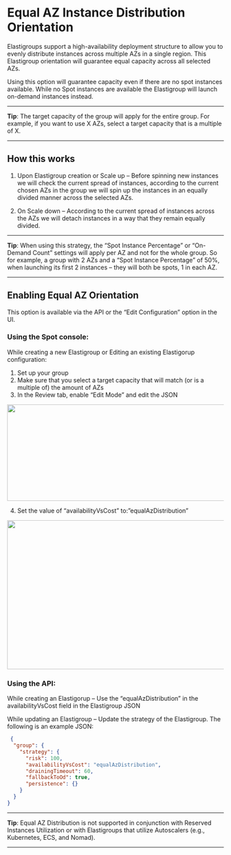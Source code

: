 # Equal AZ Instance Distribution Orientation

Elastigroups support a high-availability deployment structure to allow you to evenly distribute instances across multiple AZs in a single region. This Elastigroup orientation will guarantee equal capacity across all selected AZs.

Using this option will guarantee capacity even if there are no spot instances available. While no Spot instances are available the Elastigroup will launch on-demand instances instead.

---
**Tip**: The target capacity of the group will apply for the entire group. For example, if you want to use X AZs, select a target capacity that is a multiple of X.

---

## How this works
1. Upon Elastigroup creation or Scale up – Before spinning new instances we will check the current spread of instances, according to the current chosen AZs in the group we will spin up the instances in an equally divided manner across the selected AZs.

2. On Scale down – According to the current spread of instances across the AZs we will detach instances in a way that they remain equally divided.

---
**Tip**: When using this strategy, the “Spot Instance Percentage” or “On-Demand Count” settings will apply per AZ and not for the whole group. So for example, a group with 2 AZs and a “Spot Instance Percentage” of 50%, when launching its first 2 instances – they will both be spots, 1 in each AZ.

---

## Enabling Equal AZ Orientation

This option is available via the API or the “Edit Configuration” option in the UI.

### Using the Spot console:
While creating a new Elastigroup or Editing an existing Elastigorup configuration:
1. Set up your group
2. Make sure that you select a target capacity that will match (or is a multiple of) the amount of AZs
3. In the Review tab, enable “Edit Mode” and edit the JSON

<img src="/elastigroup/_media/corefeatures-equalaz-01.png" width="600" height="224" />

4. Set the value of “availabilityVsCost” to:”equalAzDistribution”

<img src="/elastigroup/_media/corefeatures-equalaz-02.png" width="600" height="346" />

### Using the API:
While creating an Elastigorup – Use the “equalAzDistribution” in the availabilityVsCost field in the Elastigroup JSON

While updating an Elastigroup – Update the strategy of the Elastigroup.  The following is an example JSON:

```json
 {
  "group": {
    "strategy": {
      "risk": 100,
      "availabilityVsCost": "equalAzDistribution",
      "drainingTimeout": 60,
      "fallbackToOd": true,
      "persistence": {}
    }
  }
}
```

---
**Tip**: Equal AZ Distribution is not supported in conjunction with Reserved Instances Utilization or with Elastigroups that utilize Autoscalers (e.g., Kubernetes, ECS, and Nomad).

---
